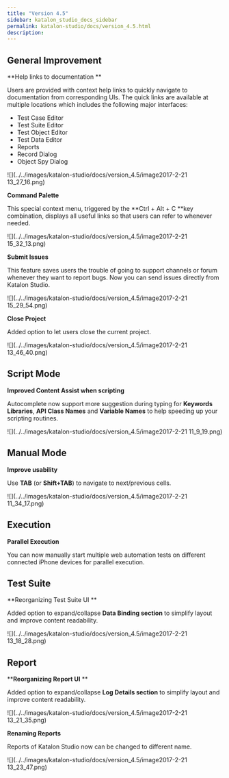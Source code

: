 ```yaml
---
title: "Version 4.5" 
sidebar: katalon_studio_docs_sidebar
permalink: katalon-studio/docs/version_4.5.html 
description: 
---
```

General Improvement
-------------------

**Help links to documentation **

Users are provided with context help links to quickly navigate to documentation from corresponding UIs. The quick links are available at multiple locations which includes the following major interfaces:

*   Test Case Editor
*   Test Suite Editor
*   Test Object Editor
*   Test Data Editor
*   Reports
*   Record Dialog
*   Object Spy Dialog

![](../../images/katalon-studio/docs/version_4.5/image2017-2-21 13_27_16.png)

**Command Palette**

This special context menu, triggered by the **Ctrl + Alt + C **key combination, displays all useful links so that users can refer to whenever needed.

![](../../images/katalon-studio/docs/version_4.5/image2017-2-21 15_32_13.png)

**Submit Issues**

This feature saves users the trouble of going to support channels or forum whenever they want to report bugs. Now you can send issues directly from Katalon Studio.

![](../../images/katalon-studio/docs/version_4.5/image2017-2-21 15_29_54.png)

**Close Project**

Added option to let users close the current project.

![](../../images/katalon-studio/docs/version_4.5/image2017-2-21 13_46_40.png)

Script Mode
-----------

**Improved Content Assist when scripting**

Autocomplete now support more suggestion during typing for **Keywords Libraries**, **API Class Names** and **Variable Names** to help speeding up your scripting routines. 

![](../../images/katalon-studio/docs/version_4.5/image2017-2-21 11_9_19.png)

Manual Mode
-----------

**Improve usability**

Use **TAB** (or **Shift+TAB**) to navigate to next/previous cells. 

![](../../images/katalon-studio/docs/version_4.5/image2017-2-21 11_34_17.png)

Execution
---------

**Parallel Execution**

You can now manually start multiple web automation tests on different connected iPhone devices for parallel execution.

Test Suite
----------

**Reorganizing Test Suite UI **

Added option to expand/collapse **Data Binding section** to simplify layout and improve content readability. 

![](../../images/katalon-studio/docs/version_4.5/image2017-2-21 13_18_28.png)

Report
------

****Reorganizing Report UI** **

Added option to expand/collapse **Log Details section** to simplify layout and improve content readability.

![](../../images/katalon-studio/docs/version_4.5/image2017-2-21 13_21_35.png)

**Renaming Reports**

Reports of Katalon Studio now can be changed to different name.

![](../../images/katalon-studio/docs/version_4.5/image2017-2-21 13_23_47.png)